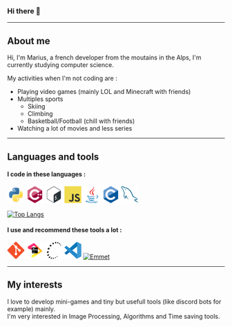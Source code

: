 ### Hi there 👋

---

## About me

Hi, I'm Marius, a french developer from the moutains in the Alps, I'm currently studying computer science.

My activities when I'm not coding are :

- Playing video games (mainly LOL and Minecraft with friends)
- Multiples sports
	- Skiing
	- Climbing
	- Basketball/Football (chill with friends)
- Watching a lot of movies and less series

---

## Languages and tools

#### I code in  these languages :

<a href="https://python.org"><img src="https://github.com/devicons/devicon/blob/master/icons/python/python-original.svg" alt="Python" width="40" height="40"></a>
<a href="https://www.cplusplus.com/"><img src="https://github.com/devicons/devicon/blob/master/icons/cplusplus/cplusplus-original.svg" alt="C++" width="40" height="40"></a>
<a href="https://ohmyz.sh/"><img src="https://github.com/devicons/devicon/blob/master/icons/bash/bash-original.svg" alt="Shell/Zsh/Bash" width="40" height="40"></a>
<img src="https://github.com/devicons/devicon/blob/master/icons/javascript/javascript-original.svg" alt="JavaScript" width="40" height="40">
<a href="https://www.java.com/fr/"><img src="https://github.com/devicons/devicon/blob/master/icons/java/java-original.svg" alt="Java" width="40" height="40"></a>
<a href="https://devdocs.io/c/"><img src="https://github.com/devicons/devicon/blob/master/icons/c/c-original.svg" alt="C" width="40" height="40"></a>
<a href="https://www.mysql.com/"><img src="https://github.com/devicons/devicon/blob/master/icons/mysql/mysql-original.svg" alt="MySQL" width="40" height="40"></a>

[![Top Langs](https://github-readme-stats.vercel.app/api/top-langs/?username=MariusROBERT&layout=compact&langs_count=8)](https://github.com/anuraghazra/github-readme-stats)

#### I use and recommend these tools a lot :

<a href="https://git-scm.com/"><img src="https://github.com/devicons/devicon/blob/master/icons/git/git-original.svg" alt="Git" width="40" height="40"></a>
<a href="https://www.jetbrains.com/"><img src="https://github.com/devicons/devicon/blob/master/icons/jetbrains/jetbrains-original.svg" alt="JetBrains" width="40" height="40"></a>
<img src="https://github.com/devicons/devicon/blob/master/icons/ssh/ssh-original.svg" alt="SSH" width="40" height="40">
<a href="https://code.visualstudio.com/"><img src="https://github.com/devicons/devicon/blob/master/icons/vscode/vscode-original.svg" alt="VSCode" width="40" height="40"></a>
<a href="https://emmet.io"><img src="https://static.cdnlogo.com/logos/e/42/emmet.svg" alt="Emmet" width="40" height="40"></a>


---

## My interests

I love to develop mini-games and tiny but usefull tools (like discord bots for example) mainly.  
I'm very interested in Image Processing, Algorithms and Time saving tools.
